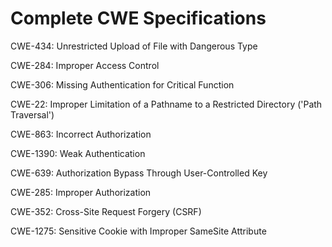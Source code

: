 

# Complete CWE Specifications

CWE-434: Unrestricted Upload of File with Dangerous Type

CWE-284: Improper Access Control

CWE-306: Missing Authentication for Critical Function

CWE-22: Improper Limitation of a Pathname to a Restricted Directory ('Path Traversal')

CWE-863: Incorrect Authorization

CWE-1390: Weak Authentication

CWE-639: Authorization Bypass Through User-Controlled Key

CWE-285: Improper Authorization

CWE-352: Cross-Site Request Forgery (CSRF)

CWE-1275: Sensitive Cookie with Improper SameSite Attribute